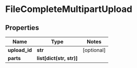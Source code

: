 # FileCompleteMultipartUpload

## Properties
Name | Type | Notes
------------ | ------------- | -------------
**upload_id** | **str** | [optional] 
**parts** | **list[dict(str, str)]** | 


